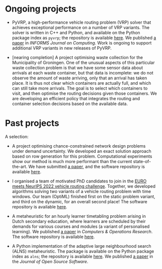 <!--
.. title: Projects
.. slug: projects
.. date: 2020-11-23 18:53:07 UTC+01:00
.. updated: 2024-03-18 18:04 UTC+01:00
.. tags: 
.. category: 
.. link: 
.. description: 
.. type: text
-->

# Ongoing projects

- PyVRP, a high-performance vehicle routing problem (VRP) solver that achieves exceptional performance on a number of VRP variants.
  The solver is written in C++ and Python, and available on the Python package index as `pyvrp`; the repository is available [here](https://github.com/PyVRP/PyVRP/).
  We published [a paper](https://doi.org/10.1287/ijoc.2023.0055) in _INFORMS Journal on Computing_.
  Work is ongoing to support additional VRP variants in new releases of PyVRP.

- [nearing completion]
  A project optimising waste collection for the Municipality of Groningen.
  One of the unusual aspects of this particular waste collection problem is that we have some sensor data about arrivals at each waste container, but that data is incomplete: we do not observe the amount of waste arriving, only that an arrival has taken place.
  It is thus not clear which containers are actually full, and which can still take more arrivals.
  The goal is to select which containers to visit, and then optimise the routing decisions given those containers.
  We are developing an efficient policy that integrates the routing and container selection decisions based on the available data.

# Past projects

A selection:

- A project optimising chance-constrained network design problems under demand uncertainty.
  We developed an exact solution approach based on row generation for this problem.
  Computational experiments show our method is much more performant than the current state-of-the-art.
  We have submitted [a paper](https://arxiv.org/abs/2403.03567), and the software repository is available [here](https://github.com/N-Wouda/CC-NDP).

- I organised a team of motivated PhD candidates to join in the [EURO meets NeurIPS 2022 vehicle routing challenge](https://euro-neurips-vrp-2022.challenges.ortec.com/).
  Together, we developed algorithms solving two variants of a vehicle routing problem with time windows.
  Our team (OptiML) finished first on the static problem variant, and third on the dynamic, for an overall second place!
  The software repository is available [here](https://github.com/N-Wouda/Euro-NeurIPS-2022).

- A metaheuristic for an hourly learner timetabling problem arising in Dutch secondary education, where learners are scheduled by their demands for various courses and modules (a variant of personalised learning).
  We published [a paper](https://doi.org/10.1016/j.cor.2022.106089) in _Computers & Operations Research_.
  The software repository is available [here](https://github.com/N-Wouda/PL-Heuristic).

- A Python implementation of the adaptive large neighbourhood search (ALNS) metaheuristic.
  The package is available on the Python package index as `alns`; the repository is available [here](https://github.com/N-Wouda/ALNS).
  We published [a paper](https://doi.org/10.21105/joss.05028) in the _Journal of Open Source Software_.
